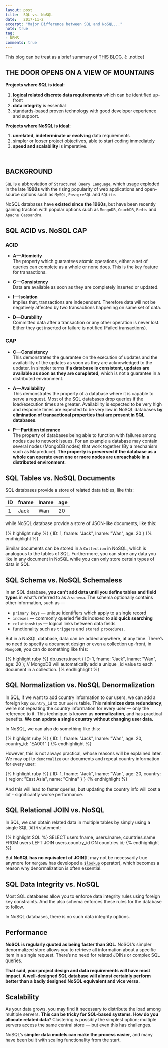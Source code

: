 ```yaml
---
layout: post
title:  SQL vs. NoSQL
date:   2017-11-2
excerpt: "Major Difference between SQL and NoSQL..."
note: true
tag:
- DBMS
comments: true
---
```


This blog can be treat as a brief summary of [THIS BLOG](https://www.sitepoint.com/sql-vs-nosql-differences/).
{: .notice}

## THE DOOR OPENS ON A VIEW OF MOUNTAINS

**Projects where SQL is ideal:**

1. **logical related discrete data requirements** which can be identified up-front
2. **data integrity** is essential
3. standards-based proven technology with good developer experience and support.

**Projects where NoSQL is ideal:**

1. **unrelated, indeterminate or evolving** data requirements
2. simpler or looser project objectives, able to start coding immediately
3. **speed and scalability** is imperative.

   
## BACKGROUND

`SQL` is a abbreviation of `Structured Query Language`, which usage exploded in the late **1990s** with the rising popularity of web applications and open-source options such as `MySQL`, `PostgreSQL` and `SQLite`.

NoSQL databases have **existed since the 1960s**, but have been recently gaining traction with popular options such as `MongoDB`, `CouchDB`, `Redis` and `Apache Cassandra`.

## SQL ACID vs. NoSQL CAP
### ACID

* **A — Atomicity**<br>
The property which guarantees atomic operations, either a set of queries can complete as a whole or none does. This is the key feature for transactions.

* **C — Consistency**<br>
Data are available as soon as they are completely inserted or updated.

* **I — Isolation**<br>
Implies that, transactions are independent. Therefore data will not be negatively affected by two transactions happening on same set of data.

* **D — Durability**<br>
Committed data after a transaction or any other operation is never lost. Either they get inserted or failure is notified (Failed transactions).

### CAP
* **C — Consistency**<br>
This demonstrates the guarantee on the execution of updates and the availability of the updates as soon as they are acknowledged to the updater. In simpler terms **if a database is consistent, updates are available as soon as they are completed**, which is not a guarantee in a distributed environment.

 * **A — Availability**<br>
This demonstrates the property of a database where it is capable to serve a request. Most of the SQL databases drop queries if the load/execution times are greater. Availability is expected to be very high and response times are expected to be very low in NoSQL databases **by elimination of transactional properties that are present in SQL databases**.

* **P — Partition tolerance**<br>
The property of databases being able to function with failures among nodes due to network issues. For an example a database may contain several nodes (MongoDB nodes) that work together (By a mechanism such as Mapreduce). **The property is preserved if the database as a whole can operate even one or more nodes are unreachable in a distributed environment**.

## SQL Tables vs. NoSQL Documents

SQL databases provide a store of related data tables, like this:

| ID | fname | lname | age |
| --- | --- | --- | --- |
| 1 | Jack | Wan | 20 |

while NoSQL database provide a store of JSON-like documents, like this:

{% highlight ruby %}
{
  ID: 1,
  fname: "Jack",
  lname: "Wan",
  age: 20
}
{% endhighlight %}

Similar documents can be stored in a `Collection` in NoSQL, which is analogous to the tables of SQL. Furthermore, you can store any data you like in any document in NoSQL while you can only store certain types of data in SQL.

## SQL Schema vs. NoSQL Schemaless

In an SQL database, **you can't add data until you define tables and field types** in what’s referred to as a `schema`. The schema optionally contains other information, such as —

* `primary keys` — unique identifiers which apply to a single record
* `indexes` — commonly queried fields indexed to **aid quick searching**
* `relationships` — logical links between data fields
* functionality such as `triggers` and `stored procedures`.

But in a NoSQL database, data can be added anywhere, at any time. There’s no need to specify a document design or even a collection up-front, in `MongoDB`, you can do something like this:

{% highlight ruby %}
db.users.insert (
  ID: 1,
  fname: "Jack",
  lname: "Wan",
  age: 20
);
// MongoDB will automatically add a unique _id value to each document in a collection. 
{% endhighlight %}

## SQL Normalization vs. NoSQL Denormalization

In SQL, if we want to add country information to our users, we can add a foreign key `country_id` to our `users` table. This **minimizes data redundancy**; we’re not repeating the country information for every user — only the reference to it. This technique is known as **normalization**, and has practical benefits. **We can update a single country without changing user data.**

In NoSQL, we can also do something like this:

{% highlight ruby %}
{
  ID: 1,
  fname: "Jack",
  lname: "Wan",
  age: 20,
  country_id: "EA001"
}
{% endhighlight %}

However, this is not always practical, whose reasons will be explained later. We may opt to `denormalize` our documents and repeat country information for every user:

{% highlight ruby %}
{
  ID: 1,
  fname: "Jack",
  lname: "Wan",
  age: 20,
  country: {
    region: "East Asia",
    name: "China"
  }
}
{% endhighlight %}

And this will lead to faster queries, but updating the country info will cost a lot - significantly worse performance.

## SQL Relational JOIN vs. NoSQL

In SQL, we can obtain related data in multiple tables by simply using a single SQL `JOIN` statement:

{% highlight SQL %}
SELECT users.fname, users.lname, countries.name
FROM users
LEFT JOIN users.country_id ON countries.id;
{% endhighlight %}

But **NoSQL has no equivalent of JOIN**(It may not be necessarily true anymore for `MongoDB` has developed a [`$lookup`](https://docs.mongodb.com/manual/reference/operator/aggregation/lookup/) operator), which becomes a reason why denormalization is often essential.

## SQL Data Integrity vs. NoSQL

Most SQL databases allow you to enforce data integrity rules using foreign key constraints. And the also schema enforces these rules for the database to follow.

In NoSQL databases, there is no such data integrity options.

## Performance
**NoSQL is regularly quoted as being faster than SQL.** NoSQL’s simpler denormalized store allows you to retrieve all information about a specific item in a single request. There’s no need for related JOINs or complex SQL queries.

**That said, your project design and data requirements will have most impact. A well-designed SQL database will almost certainly perform better than a badly designed NoSQL equivalent and vice versa.**

## Scalability
As your data grows, you may find it necessary to distribute the load among multiple servers. **This can be tricky for SQL-based systems**. **How do you allocate related data**? Clustering is possibly the simplest option; multiple servers access the same central store — but even this has challenges.

NoSQL’s **simpler data models can make the process easier**, and many have been built with scaling functionality from the start.


